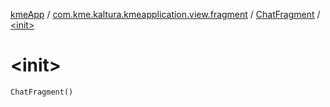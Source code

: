 [kmeApp](../../index.md) / [com.kme.kaltura.kmeapplication.view.fragment](../index.md) / [ChatFragment](index.md) / [&lt;init&gt;](./-init-.md)

# &lt;init&gt;

`ChatFragment()`